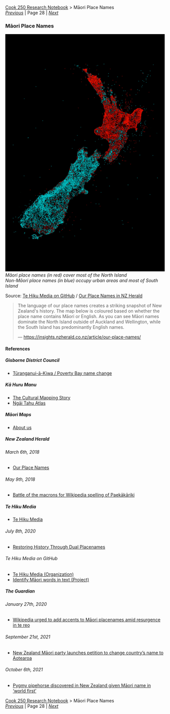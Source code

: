 [Cook 250 Research Notebook](../) > Māori Place Names  
*[Previous](../p27-formal-claims/)* | Page 28 | *[Next](../p29-cook-chart/)*
### Māori Place Names

![Māori and non-Māori landmarks in New Zealand](pictures/100x148-WxHmm-our-place-names.jpg)
*Māori place names (in red) cover most of the North Island  
Non-Māori place names (in blue) occupy urban areas and most of South Island*

Source: [Te Hiku Media on GitHub](https://github.com/TeHikuMedia/nga-kupu) / [Our Place Names in NZ Herald](https://insights.nzherald.co.nz/article/our-place-names/)

> The language of our place names creates a striking snapshot
> of New Zealand's history. The map below is coloured based on
> whether the place name contains Māori or English. As you can
> see Māori names dominate the North Island outside of Auckland and
> Wellington, while the South Island has predominantly English names.
>
> — https://insights.nzherald.co.nz/article/our-place-names/

#### References

##### Gisborne District Council

* [Tūranganui-ā-Kiwa / Poverty Bay name change](https://gdc.govt.nz/turanganui-a-kiwa-poverty-bay-name-change)

##### Kā Huru Manu

* [The Cultural Mapping Story](http://www.kahurumanu.co.nz/cultural-mapping-story)
* [Ngāi Tahu Atlas](http://www.kahurumanu.co.nz/atlas)

##### Māori Maps

* [About us](https://maorimaps.com/about-us)

##### New Zealand Herald

###### March 6th, 2018

* [Our Place Names](https://insights.nzherald.co.nz/article/our-place-names/)

###### May 9th, 2018

* [Battle of the macrons for Wikipedia spelling of Paekākāriki](https://www.nzherald.co.nz/nz/battle-of-the-macrons-for-wikipedia-spelling-of-paekakariki/GEI2NPE47RYW3QFWEJ4POWWFXQ/)

##### Te Hiku Media

* [Te Hiku Media](https://tehiku.nz/)

###### July 8th, 2020

* [Restoring History Through Dual Placenames](https://tehiku.nz/te-hiku-radio/te-reo-o-te-rangatira/13006/restoring-history-through-dual-placenames)

###### Te Hiku Media on GitHub

* [Te Hiku Media (Organization)](https://github.com/TeHikuMedia)
* [Identify Māori words in text (Project)](https://github.com/TeHikuMedia/nga-kupu)

##### The Guardian

###### January 27th, 2020

* [Wikipedia urged to add accents to Māori placenames amid resurgence in te reo](https://www.theguardian.com/world/2020/jan/27/wikipedia-maori-placenames-accents-macrons-te-reo-new-zealand)

###### September 21st, 2021

* [New Zealand Māori party launches petition to change country’s name to Aotearoa](https://www.theguardian.com/world/2021/sep/14/new-zealand-maori-party-launches-petition-to-change-countrys-name-to-aotearoa)

###### October 6th, 2021

* [Pygmy pipehorse discovered in New Zealand given Māori name in ‘world first’](https://www.theguardian.com/world/2021/oct/06/pygmy-pipehorse-discovered-in-new-zealand-given-maori-name-in-world-first)

[Cook 250 Research Notebook](../) > Māori Place Names  
*[Previous](../p27-formal-claims/)* | Page 28 | *[Next](../p29-cook-chart/)*
